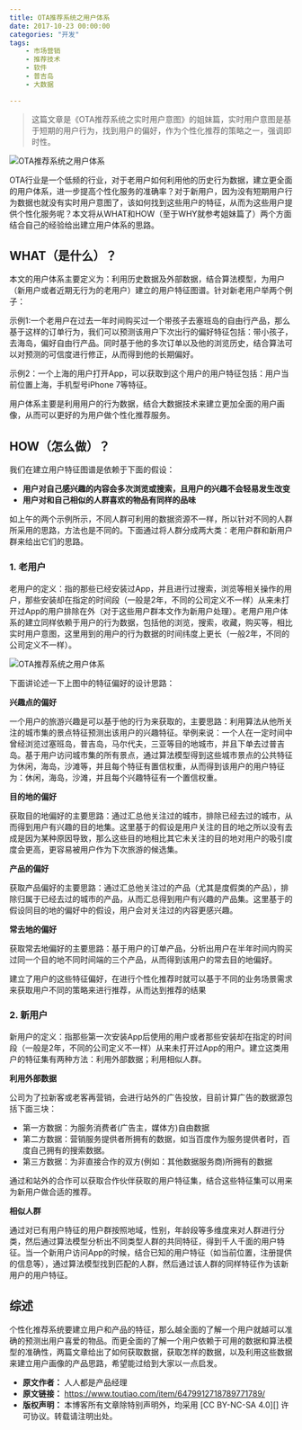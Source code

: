 ```yaml
---
title: OTA推荐系统之用户体系
date: 2017-10-23 00:00:00
categories: "开发"
tags:
	- 市场营销
	- 推荐技术
	- 软件
	- 普吉岛
	- 大数据

---
```


> 这篇文章是《OTA推荐系统之实时用户意图》的姐妹篇，实时用户意图是基于短期的用户行为，找到用户的偏好，作为个性化推荐的策略之一，强调即时性。

![OTA推荐系统之用户体系][OTA]

OTA行业是一个低频的行业，对于老用户如何利用他的历史行为数据，建立更全面的用户体系，进一步提高个性化服务的准确率？对于新用户，因为没有短期用户行为数据也就没有实时用户意图了，该如何找到这些用户的特征，从而为这些用户提供个性化服务呢？本文将从WHAT和HOW（至于WHY就参考姐妹篇了）两个方面结合自己的经验给出建立用户体系的思路。

## WHAT（是什么）？ ##

本文的用户体系主要定义为：利用历史数据及外部数据，结合算法模型，为用户（新用户或者近期无行为的老用户）建立的用户特征图谱。针对新老用户举两个例子：

示例1:一个老用户在过去一年时间购买过一个带孩子去塞班岛的自由行产品，那么基于这样的订单行为，我们可以预测该用户下次出行的偏好特征包括：带小孩子，去海岛，偏好自由行产品。同时基于他的多次订单以及他的浏览历史，结合算法可以对预测的可信度进行修正，从而得到他的长期偏好。

示例2：一个上海的用户打开App，可以获取到这个用户的用户特征包括：用户当前位置上海，手机型号iPhone 7等特征。

用户体系主要是利用用户的行为数据，结合大数据技术来建立更加全面的用户画像，从而可以更好的为用户做个性化推荐服务。

## HOW（怎么做）？ ##

我们在建立用户特征图谱是依赖于下面的假设：

 *  **用户对自己感兴趣的内容会多次浏览或搜索，且用户的兴趣不会轻易发生改变**
 *  **用户对和自己相似的人群喜欢的物品有同样的品味**

如上午的两个示例所示，不同人群可利用的数据资源不一样，所以针对不同的人群所采用的思路，方法也是不同的。下面通过将人群分成两大类：老用户群和新用户群来给出它们的思路。

### **1. 老用户** ###

老用户的定义：指的那些已经安装过App，并且进行过搜索，浏览等相关操作的用户，那些安装却在指定的时间段（一般是2年，不同的公司定义不一样）从来未打开过App的用户排除在外（对于这些用户群本文作为新用户处理）。老用户用户体系的建立同样依赖于用户的行为数据，包括他的浏览，搜索，收藏，购买等，相比实时用户意图，这里用到的用户的行为数据的时间纬度上更长（一般2年，不同的公司定义不一样）。

![OTA推荐系统之用户体系][OTA 1]

下面讲论述一下上图中的特征偏好的设计思路：

**兴趣点的偏好**

一个用户的旅游兴趣是可以基于他的行为来获取的，主要思路：利用算法从他所关注的城市集的景点特征预测出该用户的兴趣特征。举例来说：一个人在一定时间中曾经浏览过塞班岛，普吉岛，马尔代夫，三亚等目的地城市，并且下单去过普吉岛。基于用户访问城市集的所有景点，通过算法模型得到这些城市景点的公共特征为休闲，海岛，沙滩等，并且每个特征有置信权重，从而得到该用户的用户特征为：休闲，海岛，沙滩，并且每个兴趣特征有一个置信权重。

**目的地的偏好**

获取目的地偏好的主要思路：通过汇总他关注过的城市，排除已经去过的城市，从而得到用户有兴趣的目的地集。这里基于的假设是用户关注的目的地之所以没有去成是因为某种原因导致，那么这些目的地相比其它未关注的目的地对用户的吸引度度会更高，更容易被用户作为下次旅游的候选集。

**产品的偏好**

获取产品偏好的主要思路：通过汇总他关注过的产品（尤其是度假类的产品），排除归属于已经去过的城市的产品，从而汇总得到用户有兴趣的产品集。这里基于的假设同目的地的偏好中的假设，用户会对关注过的内容更感兴趣。

**常去地的偏好**

获取常去地偏好的主要思路：基于用户的订单产品，分析出用户在半年时间内购买过同一个目的地不同时间端的三个产品，从而得到该用户的常去目的地偏好。

建立了用户的这些特征偏好，在进行个性化推荐时就可以基于不同的业务场景需求来获取用户不同的策略来进行推荐，从而达到推荐的结果

### **2. 新用户** ###

新用户的定义：指那些第一次安装App后使用的用户或者那些安装却在指定的时间段（一般是2年，不同的公司定义不一样）从来未打开过App的用户。建立这类用户的特征集有两种方法：利用外部数据；利用相似人群。

**利用外部数据**

公司为了拉新客或老客再营销，会进行站外的广告投放，目前计算广告的数据源包括下面三块：

 *  第一方数据：为服务消费者(广告主，媒体方)自由数据
 *  第二方数据：营销服务提供者所拥有的数据，如当百度作为服务提供者时，百度自己拥有的搜索数据。
 *  第三方数据：为非直接合作的双方(例如：其他数据服务商)所拥有的数据

通过和站外的合作可以获取合作伙伴获取的用户特征集，结合这些特征集可以用来为新用户做合适的推荐。

**相似人群**

通过对已有用户特征的用户群按照地域，性别，年龄段等多维度来对人群进行分类，然后通过算法模型分析出不同类型人群的共同特征，得到千人千面的用户特征。当一个新用户访问App的时候，结合已知的用户特征（如当前位置，注册提供的信息等），通过算法模型找到匹配的人群，然后通过该人群的同样特征作为该新用户的用户特征。

## 综述 ##

个性化推荐系统要建立用户和产品的特征，那么越全面的了解一个用户就越可以准确的预测出用户喜爱的物品。而更全面的了解一个用户依赖于可用的数据和算法模型的准确性，两篇文章给出了如何获取数据，获取怎样的数据，以及利用这些数据来建立用户画像的产品思路，希望能过给到大家以一点启发。


[OTA]: /pro/os/crawler/3MRB-RABE-QUFV.jpg
[OTA 1]: /pro/os/crawler/VRBR-QMEB-YZYN.jpg
 *  **原文作者：** 人人都是产品经理
 *  **原文链接：** https://www.toutiao.com/item/6479912718789771789/
 *  **版权声明：** 本博客所有文章除特别声明外，均采用 [CC BY-NC-SA 4.0][] 许可协议。转载请注明出处。